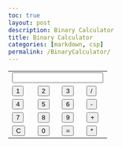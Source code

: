 ```yaml
---
toc: true
layout: post
description: Binary Calculator
title: Binary Calculator
categories: [markdown, csp]
permalink: /BinaryCalculator/
---
```


<html>
 <body>
<!-- html table -->
<table>
  <tr>
    <td colspan="4"> <input class="display-box" type="text" id="output"/> </td>
  </tr>
  <tr>
    <td> <input type="button" value="1" class="btn btn-outline-primary" onclick="input('1')" /> </td>
    <td> <input type="button" value="2" class="btn btn-outline-primary" onclick="input('2')" /> </td>
    <td> <input type="button" value="3" class="btn btn-outline-primary" onclick="input('3')" /> </td>
    <td> <input type="button" value="/" class="btn btn-outline-primary" onclick="input('/')" /> </td>
  </tr>
  <tr>
    <td> <input type="button" value="4" class="btn btn-outline-primary" onclick="input('4')" /> </td>
    <td> <input type="button" value="5" class="btn btn-outline-primary" onclick="input('5')" /> </td>
    <td> <input type="button" value="6" class="btn btn-outline-primary" onclick="input('6')" /> </td>
    <td> <input type="button" value="-" class="btn btn-outline-primary" onclick="input('-')" /> </td>
  </tr>
  <tr>
    <td> <input type="button" value="7" class="btn btn-outline-primary" onclick="input('7')" /> </td>
    <td> <input type="button" value="8" class="btn btn-outline-primary" onclick="input('8')" /> </td>
    <td> <input type="button" value="9" class="btn btn-outline-primary" onclick="input('9')" /> </td>
    <td> <input type="button" value="+" class="btn btn-outline-primary" onclick="input('+')" /> </td>
  </tr>
  <tr>
    <td> <input type="button" value="C" class="btn btn-outline-primary" onclick="empty()" /> </td>
    <td> <input type="button" value="0" class="btn btn-outline-primary" onclick="input('0')" /> </td>
    <td> <input type="button" value="=" class="btn btn-outline-primary" onclick="input('calculate')" id="btn" /> </td>
    <td> <input type="button" value="*" class="btn btn-outline-primary" onclick="input('*')" /> </td>
  </tr>
</table>
</body>
</html>
<script>  
// clear function
function empty() {
  inputs = ""
  document.getElementById("output").value = ""
  oldinput = ""
  operator = ""
}
// defining variables
let inputs = ""
let oldinput = ""
let operator = ""
function input(data) {
  const parsed = Number.parseInt(data)
  let input = ""
//  binary converter 
function decimal_to_binary(a) {
let binary = '';
  while (a>0)
   {
binary = (a%2) + binary;
    a = Math.floor(a/2);
     }
return binary;
}
// checks if its a number
  if (!isNaN(parsed)){
    inputs += parsed.toString()
    document.getElementById("output").value = oldinput + operator + inputs
    console.log(decimal_to_binary(inputs))
// calculate function
  }else if (data ==='calculate') {
    if (operator ==='+') {
      document.getElementById("output").value = decimal_to_binary(parseInt(inputs) + parseInt(oldinput))
      oldinput = ""
      operator = ""
      input = ""
    }
    if (operator ==='-') {
      document.getElementById("output").value = decimal_to_binary(parseInt(inputs) - parseInt(oldinput))
      oldinput = ""
      operator = ""
      input = ""
    }
    if (operator ==='/') {
      document.getElementById("output").value = decimal_to_binary(parseInt(inputs) / parseInt(oldinput))
      oldinput = ""
      operator = ""
      input = ""
    }
    if (operator ==='*') {
      document.getElementById("output").value = decimal_to_binary(parseInt(inputs) * parseInt(oldinput))
      oldinput = ""
      operator = ""
      input = ""
    }
  } else{ 
// this gets the operator and sets the parameters for the calculator function   
    console.log(data)
    console.log("applying " + data + " to " + inputs)
    document.getElementById("output").value = inputs + data
    operator = data
    oldinput = inputs
    inputs = ""
  } 
}
</script>
<style>